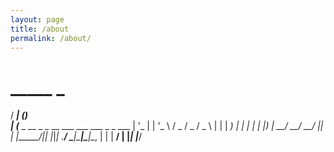 ```yaml
---
layout: page
title: /about
permalink: /about/
---
```


#    _____       _                            
  / ____|     (_)                           
 | (___  _ __  _ _ __   ___  ___  ___ _   _ 
  \___ \| '_ \| | '_ \ / _ \/ _ \/ _ \ | | |
  ____) | | | | | |_) |  __/  __/  __/ |_| |
 |_____/|_| |_|_| .__/ \___|\___|\___|\__, |
                | |                    __/ |
                |_|                   |___/                                                                                                                                                 

